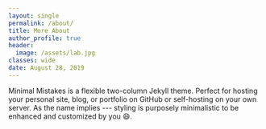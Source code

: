 ```yaml
---
layout: single
permalink: /about/
title: More About
author_profile: true
header:
  image: /assets/lab.jpg
classes: wide
date: August 28, 2019
---
```


Minimal Mistakes is a flexible two-column Jekyll theme. Perfect for hosting your personal site, blog, or portfolio on GitHub or self-hosting on your own server. As the name implies --- styling is purposely minimalistic to be enhanced and customized by you :smile:.
